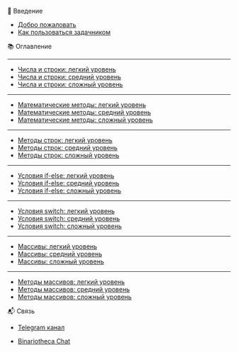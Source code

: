  🚀 Введение
- [Добро пожаловать](./README.md)
- [Как пользоваться задачником](./pages/helper/how-to-use.md)


📚 Оглавление

-------

- [Числа и строки: легкий уровень](./pages/string&number/levelLite.md)
- [Числа и строки: средний уровень](./pages/string&number/levelMedium.md)
- [Числа и строки: сложный уровень](./pages/string&number/levelHard.md)

-------

- [Математические методы: легкий уровень](./pages/mathmethod/levelLite.md)
- [Математические методы: средний уровень](./pages/mathmethod/levelMedium.md)
- [Математические методы: сложный уровень](./pages/mathmethod/levelHard.md)

-------

- [Методы строк: легкий уровень](./pages/stringmethod/levelLite.md)
- [Методы строк: средний уровень](./pages/stringmethod/levelMedium.md)
- [Методы строк: сложный уровень](./pages/stringmethod/levelHard.md)


-------

- [Условия if-else: легкий уровень](./pages/conditionIfElse/levelLite.md)
- [Условия if-else: средний уровень](./pages/conditionIfElse/levelMedium.md)
- [Условия if-else: сложный уровень](./pages/conditionIfElse/levelHard.md)



-------

- [Условия switch: легкий уровень](./pages/switch/levelLite.md)
- [Условия switch: средний уровень](./pages/switch/levelMedium.md)
- [Условия switch: сложный уровень](./pages/switch/levelHard.md)




-------

- [Массивы: легкий уровень](./pages/array/levelLite.md)
- [Массивы: средний уровень](./pages/array/levelMedium.md)
- [Массивы: сложный уровень](./pages/array/levelHard.md)





-------

- [Методы массивов: легкий уровень](./pages/arraymethod/levelLite.md)
- [Методы массивов: средний уровень](./pages/arraymethod/levelMedium.md)
- [Методы массивов: сложный уровень](./pages/arraymethod/levelHard.md)


 📬 Связь
 
- [Telegram канал](https://t.me/binariotheca)

- [Binariotheca Chat](https://t.me/+iF2xgPzJhfBlYjhi)
